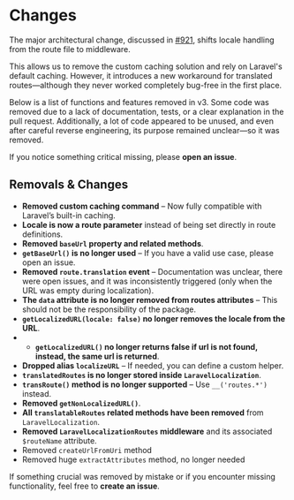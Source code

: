 # Changes

The major architectural change, discussed in [#921](https://github.com/mcamara/laravel-localization/issues/921), shifts locale handling from the route file to middleware.

This allows us to remove the custom caching solution and rely on Laravel's default caching. However, it introduces a new workaround for translated routes—although they never worked completely bug-free in the first place.

Below is a list of functions and features removed in v3. Some code was removed due to a lack of documentation, tests, or a clear explanation in the pull request. Additionally, a lot of code appeared to be unused, and even after careful reverse engineering, its purpose remained unclear—so it was removed.

If you notice something critical missing, please **open an issue**.

## Removals & Changes

- **Removed custom caching command** – Now fully compatible with Laravel’s built-in caching.
- **Locale is now a route parameter** instead of being set directly in route definitions.
- **Removed `baseUrl` property and related methods**.
- **`getBaseUrl()` is no longer used** – If you have a valid use case, please open an issue.
- **Removed `route.translation` event** – Documentation was unclear, there were open issues, and it was inconsistently triggered (only when the URL was empty during localization).
- **The `data` attribute is no longer removed from routes attributes** – This should not be the responsibility of the package.
- **`getLocalizedURL(locale: false)` no longer removes the locale from the URL**.
- - **`getLocalizedURL()` no longer returns false if url is not found, instead, the same url is returned**.
- **Dropped alias `localizeURL`** – If needed, you can define a custom helper.
- **`translatedRoutes` is no longer stored inside `LaravelLocalization`**.
- **`transRoute()` method is no longer supported** – Use `__('routes.*')` instead.
- **Removed `getNonLocalizedURL()`**.
- **All `translatableRoutes` related methods have been removed** from `LaravelLocalization`.
- **Removed `LaravelLocalizationRoutes` middleware** and its associated `$routeName` attribute.
- Removed `createUrlFromUri` method
- Removed huge `extractAttributes` method, no longer needed

If something crucial was removed by mistake or if you encounter missing functionality, feel free to **create an issue**.

